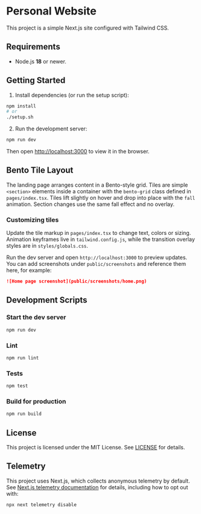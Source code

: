 # Personal Website

This project is a simple Next.js site configured with Tailwind CSS.

## Requirements

- Node.js **18** or newer.

## Getting Started

1. Install dependencies (or run the setup script):

```bash
npm install
# or
./setup.sh
```

2. Run the development server:

```bash
npm run dev
```

Then open [http://localhost:3000](http://localhost:3000) to view it in the browser.

## Bento Tile Layout

The landing page arranges content in a Bento-style grid. Tiles are simple
`<section>` elements inside a container with the `bento-grid` class defined in
`pages/index.tsx`. Tiles lift slightly on hover and drop into place with the
`fall` animation. Section changes use the same fall effect and no overlay.

### Customizing tiles

Update the tile markup in `pages/index.tsx` to change text, colors or sizing.
Animation keyframes live in `tailwind.config.js`, while the transition overlay
styles are in `styles/globals.css`.

Run the dev server and open `http://localhost:3000` to preview updates. You can
add screenshots under `public/screenshots` and reference them here, for
example:

```md
![Home page screenshot](public/screenshots/home.png)
```

## Development Scripts

### Start the dev server

```bash
npm run dev
```

### Lint

```bash
npm run lint
```

### Tests

```bash
npm test
```

### Build for production

```bash
npm run build
```

## License

This project is licensed under the MIT License. See [LICENSE](./LICENSE) for details.

## Telemetry

This project uses Next.js, which collects anonymous telemetry by default.
See [Next.js telemetry documentation](https://nextjs.org/telemetry) for details,
including how to opt out with:

```bash
npx next telemetry disable
```
